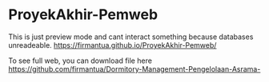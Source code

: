 # ProyekAkhir-Pemweb

This is just preview mode and cant interact something because databases unreadeable.
https://firmantua.github.io/ProyekAkhir-Pemweb/

To see full web, you can download file here
https://github.com/firmantua/Dormitory-Management-Pengelolaan-Asrama-
